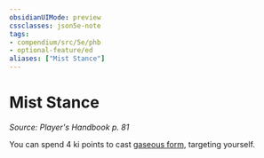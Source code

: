 ```yaml
---
obsidianUIMode: preview
cssclasses: json5e-note
tags:
- compendium/src/5e/phb
- optional-feature/ed
aliases: ["Mist Stance"]
---
```

# Mist Stance
*Source: Player's Handbook p. 81* 

You can spend 4 ki points to cast [gaseous form](../../spells/gaseous-form.md#), targeting yourself.